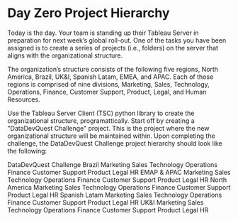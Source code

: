 # Day Zero Project Hierarchy
Today is the day. Your team is standing up their Tableau Server in preparation for next week’s global roll-out. One of the tasks you have been assigned is to create a series of projects (i.e., folders) on the server that aligns with the organizational structure.

The organization’s structure consists of the following five regions, North America, Brazil, UK&I, Spanish Latam, EMEA, and APAC. Each of those regions is comprised of nine divisions, Marketing, Sales, Technology, Operations, Finance, Customer Support, Product, Legal, and Human Resources.

Use the Tableau Server Client (TSC) python library to create the organizational structure, programattically. Start off by creating a "DataDevQuest Challenge" project. This is the project where the new organizational structure will be maintained within. Upon completing the challenge, the DataDevQuest Challenge project hierarchy should look like the following:

DataDevQuest Challenge
	Brazil
		Marketing
		Sales
		Technology
		Operations
		Finance
		Customer Support
		Product
		Legal
		HR
	EMAP & APAC
		Marketing
		Sales
		Technology
		Operations
		Finance
		Customer Support
		Product
		Legal
		HR
	North America
		Marketing
		Sales
		Technology
		Operations
		Finance
		Customer Support
		Product
		Legal
		HR
	Spanish Latam
		Marketing
		Sales
		Technology
		Operations
		Finance
		Customer Support
		Product
		Legal
		HR
	UK&I
		Marketing
		Sales
		Technology
		Operations
		Finance
		Customer Support
		Product
		Legal
		HR
